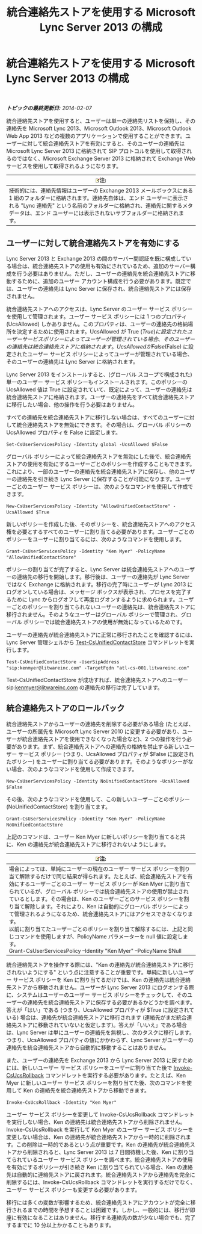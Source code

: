 ﻿---
title: 統合連絡先ストアを使用する Microsoft Lync Server 2013 の構成
TOCTitle: 統合連絡先ストアを使用する Microsoft Lync Server 2013 の構成
ms:assetid: 6aa17ae3-764e-4986-a900-85a3cdb8c1fc
ms:mtpsurl: https://technet.microsoft.com/ja-jp/library/JJ688083(v=OCS.15)
ms:contentKeyID: 49886991
ms.date: 05/19/2016
mtps_version: v=OCS.15
ms.translationtype: HT
---

# 統合連絡先ストアを使用する Microsoft Lync Server 2013 の構成

 

_**トピックの最終更新日:** 2014-02-07_

統合連絡先ストアを使用すると、ユーザーは単一の連絡先リストを保持し、その連絡先を Microsoft Lync 2013、Microsoft Outlook 2013、Microsoft Outlook Web App 2013 などの複数のアプリケーションで使用することができます。ユーザーに対して統合連絡先ストアを有効にすると、そのユーザーの連絡先は Microsoft Lync Server 2013 に格納されて SIP プロトコルを使用して取得されるのではなく、Microsoft Exchange Server 2013 に格納されて Exchange Web サービスを使用して取得されるようになります。

<table>
<thead>
<tr class="header">
<th><img src="images/Gg412781.note(OCS.15).gif" title="note" alt="note" />注:</th>
</tr>
</thead>
<tbody>
<tr class="odd">
<td>技術的には、連絡先情報はユーザーの Exchange 2013 メールボックスにある 1 組のフォルダーに格納されます。連絡先自体は、エンド ユーザーに表示される &quot;Lync 連絡先&quot; という名前のフォルダーに格納され、連絡先に関するメタデータは、エンド ユーザーには表示されないサブフォルダーに格納されます。</td>
</tr>
</tbody>
</table>


## ユーザーに対して統合連絡先ストアを有効にする

Lync Server 2013 と Exchange 2013 の間のサーバー間認証を既に構成している場合は、統合連絡先ストアの使用も有効にされているため、追加のサーバー構成を行う必要はありません。ただし、ユーザーの連絡先を統合連絡先ストアに移動するために、追加のユーザー アカウント構成を行う必要があります。既定では、ユーザーの連絡先は Lync Server に保存され、統合連絡先ストアには保存されません。

統合連絡先ストアへのアクセスは、Lync Server のユーザー サービス ポリシーを使用して管理されます。ユーザー サービス ポリシーには 1 つのプロパティ (UcsAllowed) しかありません。このプロパティは、ユーザーの連絡先の格納場所を決定するために使用されます。UcsAllowed が True ($True) に設定されたユーザー サービス ポリシーによってユーザーが管理されている場合、そのユーザーの連絡先は統合連絡先ストアに格納されます。UcsAllowed が False ($False) に設定されたユーザー サービス ポリシーによってユーザーが管理されている場合、そのユーザーの連絡先は Lync Server に格納されます。

Lync Server 2013 をインストールすると、(グローバル スコープで構成された) 単一のユーザー サービス ポリシーもインストールされます。このポリシーの UcsAllowed 値は True に設定されていて、既定によって、ユーザーの連絡先は統合連絡先ストアに格納されます。ユーザーの連絡先をすべて統合連絡先ストアに移行したい場合、他の操作を行う必要はありません。

すべての連絡先を統合連絡先ストアに移行しない場合は、すべてのユーザーに対して統合連絡先ストアを無効にできます。その場合は、グローバル ポリシーの UcsAllowed プロパティを False に設定します。

    Set-CsUserServicesPolicy -Identity global -UcsAllowed $False

グローバル ポリシーによって統合連絡先ストアを無効にした後で、統合連絡先ストアの使用を有効にするユーザーごとのポリシーを作成することもできます。これにより、一部のユーザーの連絡先を統合連絡先ストアに保存し、他のユーザーの連絡先を引き続き Lync Server に保存することが可能になります。ユーザーごとのユーザー サービス ポリシーは、次のようなコマンドを使用して作成できます。

    New-CsUserServicesPolicy -Identity "AllowUnifiedContactStore" -UcsAllowed $True

新しいポリシーを作成した後、そのポリシーを、統合連絡先ストアへのアクセス権を必要とするすべてのユーザーに割り当てる必要があります。ユーザーごとのポリシーをユーザーに割り当てるには、次のようなコマンドを使用します。

    Grant-CsUserServicesPolicy -Identity "Ken Myer" -PolicyName "AllowUnifiedContactStore"

ポリシーの割り当てが完了すると、Lync Server は統合連絡先ストアへのユーザーの連絡先の移行を開始します。移行後は、ユーザーの連絡先が Lync Server ではなく Exchange に格納されます。移行の完了時にユーザーが Lync 2013 にログオンしている場合は、メッセージ ボックスが表示され、プロセスを完了するために Lync からログオフして再度ログオンするように求められます。ユーザーごとのポリシーを割り当てられないユーザーの連絡先は、統合連絡先ストアに移行されません。そのようなユーザーはグローバル ポリシーで管理され、グローバル ポリシーでは統合連絡先ストアの使用が無効になっているためです。

ユーザーの連絡先が統合連絡先ストアに正常に移行されたことを確認するには、Lync Server 管理シェルから [Test-CsUnifiedContactStore](test-csunifiedcontactstore.md) コマンドレットを実行します。

    Test-CsUnifiedContactStore -UserSipAddress "sip:kenmyer@litwareinc.com" -TargetFqdn "atl-cs-001.litwareinc.com"

Test-CsUnifiedContactStore が成功すれば、統合連絡先ストアへのユーザー sip:kenmyer@litwareinc.com の連絡先の移行は完了しています。

## 統合連絡先ストアのロールバック

統合連絡先ストアからユーザーの連絡先を削除する必要がある場合 (たとえば、ユーザーの所属先を Microsoft Lync Server 2010 に変更する必要があり、ユーザーが統合連絡先ストアを使用できなくなった場合など)、2 つの操作を行う必要があります。まず、統合連絡先ストアへの連絡先の格納を禁止する新しいユーザー サービス ポリシー (つまり、UcsAllowed プロパティが $False に設定されたポリシー) をユーザーに割り当てる必要があります。そのようなポリシーがない場合、次のようなコマンドを使用して作成できます。

    New-CsUserServicesPolicy -Identity NoUnifiedContactStore -UcsAllowed $False

その後、次のようなコマンドを使用して、この新しいユーザーごとのポリシー (NoUnifiedContactStore) を割り当てます。

    Grant-CsUserServicesPolicy -Identity "Ken Myer" -PolicyName NoUnifiedContactStore

上記のコマンドは、ユーザー Ken Myer に新しいポリシーを割り当てると共に、Ken の連絡先が統合連絡先ストアに移行されないようにします。

<table>
<thead>
<tr class="header">
<th><img src="images/Gg412781.note(OCS.15).gif" title="note" alt="note" />注:</th>
</tr>
</thead>
<tbody>
<tr class="odd">
<td>場合によっては、単純にユーザーの現在のユーザー サービス ポリシーを割り当て解除するだけで同じ結果が得られます。たとえば、統合連絡先ストアを有効にするユーザーごとのユーザー サービス ポリシーが Ken Myer に割り当てられているが、グローバル ポリシーでは統合連絡先ストアの使用が禁止されているとします。その場合は、Ken のユーザーごとのサービス ポリシーを割り当て解除します。それにより、Ken は自動的にグローバル ポリシーによって管理されるようになるため、統合連絡先ストアにはアクセスできなくなります。<br />
以前に割り当てたユーザーごとのポリシーを割り当て解除するには、上記と同じコマンドを使用しますが、PolicyName パラメーターを null 値に設定します。<br />
Grant-CsUserServicesPolicy –Identity &quot;Ken Myer&quot; –PolicyName $Null</td>
</tr>
</tbody>
</table>


統合連絡先ストアを操作する際には、"Ken の連絡先が統合連絡先ストアに移行されないようにする" という点に注意することが重要です。単純に新しいユーザー サービス ポリシーを Ken に割り当てるだけでは、Ken の連絡先は統合連絡先ストアから移動されません。ユーザーが Lync Server 2013 にログオンする際に、システムはユーザーのユーザー サービス ポリシーをチェックして、そのユーザーの連絡先を統合連絡先ストアに保存する必要があるかどうかを調べます。答えが「はい」である (つまり、UcsAllowed プロパティが $True に設定されている) 場合は、連絡先が統合連絡先ストアに移行されます (連絡先がまだ統合連絡先ストアに移動されていないと仮定します)。答えが「いいえ」である場合は、Lync Server は単にユーザーの連絡先を無視し、次のタスクに移行します。つまり、UcsAllowed プロパティの値にかかわらず、Lync Server がユーザーの連絡先を統合連絡先ストアから自動的に移動することはありません。

また、ユーザーの連絡先を Exchange 2013 から Lync Server 2013 に戻すためには、新しいユーザー サービス ポリシーをユーザーに割り当てた後で [Invoke-CsUcsRollback](invoke-csucsrollback.md) コマンドレットを実行する必要があります。たとえば、Ken Myer に新しいユーザー サービス ポリシーを割り当てた後、次のコマンドを使用して Ken の連絡先を統合連絡先ストアから移動できます。

    Invoke-CsUcsRollback -Identity "Ken Myer"

ユーザー サービス ポリシーを変更して Invoke-CsUcsRollback コマンドレットを実行しない場合、Ken の連絡先は統合連絡先ストアから削除されません。Invoke-CsUcsRollback を実行して Ken Myer のユーザー サービス ポリシーを変更しない場合は、Ken の連絡先が統合連絡先ストアから一時的に削除されます。この削除は一時的であるという点が重要です。Ken の連絡先が統合連絡先ストアから削除されると、Lync Server 2013 は 7 日間待機した後、Ken に割り当てられているユーザー サービス ポリシーを調べます。統合連絡先ストアの使用を有効にするポリシーが引き続き Ken に割り当てられている場合、Ken の連絡先は自動的に連絡先ストアに戻されます。統合連絡先ストアから連絡先を完全に削除するには、Invoke-CsUcsRollback コマンドレットを実行するだけでなく、ユーザー サービス ポリシーも変更する必要があります。

移行には多くの変数が影響するため、統合連絡先ストアにアカウントが完全に移行されるまでの時間を予想することは困難です。しかし、一般的には、移行が即座に有効になることはありません。移行する連絡先の数が少ない場合でも、完了するまでに 10 分以上かかることもあります。


